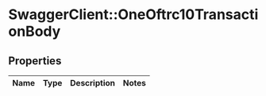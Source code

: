 # SwaggerClient::OneOftrc10TransactionBody

## Properties
Name | Type | Description | Notes
------------ | ------------- | ------------- | -------------

